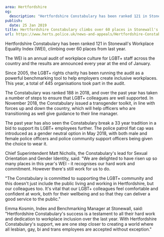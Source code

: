 ```yaml
area: Hertfordshire
og:
  description: "Hertfordshire Constabulary has been ranked 121 in Stonewall\u2019s Workplace Equality Index (WEI), climbing over 60 places from last year."
publish:
  date: 25 Jan 2019
title: Hertfordshire Constabulary climbs over 60 places in Stonewall's Workplace Equality Index
url: https://www.herts.police.uk/news-and-appeals/Hertfordshire-Constabulary-climbs-over-60-places-in-Stonewalls-Workplace-Equality-Index-2428PR
```

Hertfordshire Constabulary has been ranked 121 in Stonewall's Workplace Equality Index (WEI), climbing over 60 places from last year.

The WEI is an annual audit of workplace culture for LGBT+ staff across the country and the results are announced every year at the end of January.

Since 2005, the LGBT+ rights charity has been running the audit as a powerful benchmarking tool to help employers create inclusive workplaces. This year, a total of 445 organisations took part in the audit.

The Constabulary was ranked 188 in 2018, and over the past year has taken a number of steps to ensure that LGBT+ colleagues are well supported. In November 2018, the Constabulary issued a transgender toolkit, in line with forces up and down the country, which will help officers who are transitioning as well give guidance to their line manager.

The past year has also seen the Constabulary break a 33 year tradition in a bid to support its LGBT+ employees further. The police patrol flat cap was introduced as a gender neutral option in May 2018, with both male and female police officers and police community support officers being given the choice to wear it.

Chief Superintendent Matt Nicholls, the Constabulary's lead for Sexual Orientation and Gender Identity, said: "We are delighted to have risen up so many places in this year's WEI - it recognises our hard work and commitment. However there's still work for us to do.

"The Constabulary is committed to supporting the LGBT+ community and this doesn't just include the public living and working in Hertfordshire, but our colleagues too. It's vital that our LGBT+ colleagues feel comfortable and confident at work, both for their wellbeing and so that they can deliver a good service to the public."

Emma Kosmin, Index and Benchmarking Manager at Stonewall, said: "Hertfordshire Constabulary's success is a testament to all their hard work and dedication to workplace inclusion over the last year. With Hertfordshire Constabulary's support, we are one step closer to creating a world where all lesbian, gay, bi and trans employees are accepted without exception."
